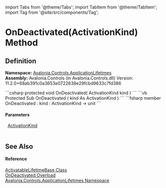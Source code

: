 import Tabs from '@theme/Tabs'; 
import TabItem from '@theme/TabItem'; 
import Tag from '@site/src/components/Tag'; 

# OnDeactivated(ActivationKind) Method




## Definition
**Namespace:** <a href="N_Avalonia_Controls_ApplicationLifetimes">Avalonia.Controls.ApplicationLifetimes</a>  
**Assembly:** Avalonia.Controls (in Avalonia.Controls.dll) Version: 11.2.0+68ab391c0a3653e0722638e29fcbd9633c7fd386

<Tabs groupId="api-code-preview">
<TabItem value="csharp" label="C#">
```csharp
protected void OnDeactivated(
	ActivationKind kind
)
```
</TabItem>
<TabItem value="vb" label="VB">
```vb
Protected Sub OnDeactivated ( 
	kind As ActivationKind
)
```
</TabItem>
<TabItem value="fsharp" label="F#">
```fsharp
member OnDeactivated : 
        kind : ActivationKind -> unit 
```
</TabItem>
</Tabs>



#### Parameters
<dl><dt>  <a href="T_Avalonia_Controls_ApplicationLifetimes_ActivationKind">ActivationKind</a></dt><dd> </dd></dl>

## See Also


#### Reference
<a href="T_Avalonia_Controls_ApplicationLifetimes_ActivatableLifetimeBase">ActivatableLifetimeBase Class</a>  
<a href="Overload_Avalonia_Controls_ApplicationLifetimes_ActivatableLifetimeBase_OnDeactivated">OnDeactivated Overload</a>  
<a href="N_Avalonia_Controls_ApplicationLifetimes">Avalonia.Controls.ApplicationLifetimes Namespace</a>  
